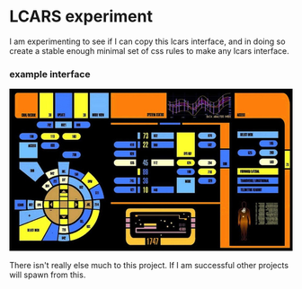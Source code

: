 # LCARS experiment  

I am experimenting to see if I can copy this lcars interface, and in doing so create a stable enough minimal set of css rules to make any lcars interface.  

### example interface  
![lcars example](/lcars-example.jpg)  

There isn't really else much to this project. If I am successful other projects will spawn from this.
